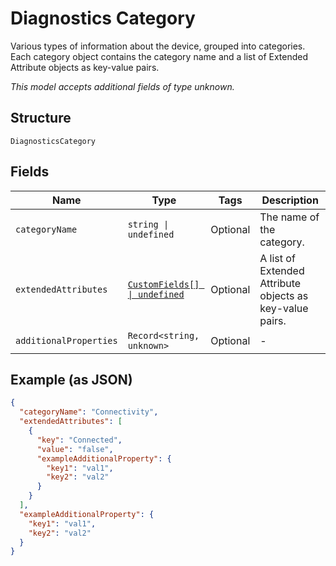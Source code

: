 
# Diagnostics Category

Various types of information about the device, grouped into categories. Each category object contains the category name and a list of Extended Attribute objects as key-value pairs.

*This model accepts additional fields of type unknown.*

## Structure

`DiagnosticsCategory`

## Fields

| Name | Type | Tags | Description |
|  --- | --- | --- | --- |
| `categoryName` | `string \| undefined` | Optional | The name of the category. |
| `extendedAttributes` | [`CustomFields[] \| undefined`](../../doc/models/custom-fields.md) | Optional | A list of Extended Attribute objects as key-value pairs. |
| `additionalProperties` | `Record<string, unknown>` | Optional | - |

## Example (as JSON)

```json
{
  "categoryName": "Connectivity",
  "extendedAttributes": [
    {
      "key": "Connected",
      "value": "false",
      "exampleAdditionalProperty": {
        "key1": "val1",
        "key2": "val2"
      }
    }
  ],
  "exampleAdditionalProperty": {
    "key1": "val1",
    "key2": "val2"
  }
}
```

